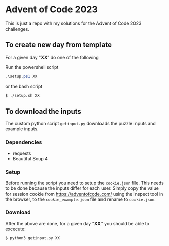 # Advent of Code 2023
This is just a repo with my solutions for the Advent of Code 2023 challenges.

## To create new day from template
For a given day "**XX**" do one of the following

Run the powershell script
```powershell
.\setup.ps1 XX
```
or the bash script
```bash
$ ./setup.sh XX
```

## To download the inputs
The custom python script `getinput.py` downloads the puzzle inputs
and example inputs. 

### Dependencies
* requests
* Beautiful Soup 4

### Setup

Before running the script you need to setup the `cookie.json` file. This needs to be done because the inputs differ for each user. Simply copy the value for session cookie from https://adventofcode.com/ using the inspect tool in the browser, to the `cookie_example.json` file and rename to `cookie.json`.

### Download
After the above are done, for a given day "**XX**" you should be able to excecute:

```bash
$ python3 getinput.py XX
```

<!-- ## To run a solution
For a given day "**XX**" do one of the following

### Rust scripts
To run with example input:

```bash
$ make dayXX
``` -->
